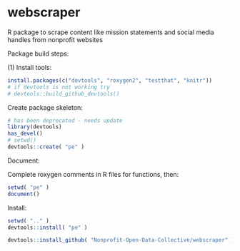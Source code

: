 # webscraper
R package to scrape content like mission statements and social media handles from nonprofit websites


Package build steps: 

(1) Install tools:

```r
install.packages(c("devtools", "roxygen2", "testthat", "knitr"))
# if devtools is not working try
# devtools::build_github_devtools() 
```

Create package skeleton:

```r
# has been deprecated - needs update
library(devtools)
has_devel()
# setwd()
devtools::create( "pe" )
```

Document: 

Complete roxygen comments in R files for functions, then:

```r
setwd( "pe" )
document()
```

Install:

```r
setwd( ".." )
devtools::install( "pe" )
```

```r
devtools::install_github( "Nonprofit-Open-Data-Collective/webscraper" )
```

